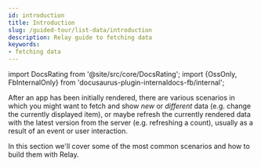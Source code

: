 ```yaml
---
id: introduction
title: Introduction
slug: /guided-tour/list-data/introduction
description: Relay guide to fetching data
keywords:
- fetching data
---
```


import DocsRating from '@site/src/core/DocsRating';
import {OssOnly, FbInternalOnly} from 'docusaurus-plugin-internaldocs-fb/internal';

After an app has been initially rendered, there are various scenarios in which you might want to fetch and show *new* or *different* data (e.g. change the currently displayed item), or maybe refresh the currently rendered data with the latest version from the server (e.g. refreshing a count), usually as a result of an event or user interaction.

In this section we'll cover some of the most common scenarios and how to build them with Relay.

<DocsRating />
